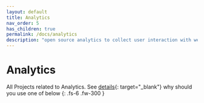 ```yaml
---
layout: default
title: Analytics
nav_order: 5
has_children: true
permalink: /docs/analytics
description: "open source analytics to collect user interaction with website"
---
```


# Analytics

All Projects related to Analytics. See [details](https://plausible.io/blog/remove-google-analytics){: target="_blank"} why should you use one of below
{: .fs-6 .fw-300 }
